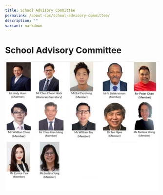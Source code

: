 ```yaml
---
title: School Advisory Committee
permalink: /about-cps/school-advisory-committee/
description: ""
variant: markdown
---
```

# **School Advisory Committee**


![School Advisory Committee](/images/2025_School_Advisory_Committee.jpg)